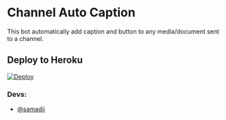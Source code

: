# Channel Auto Caption 

This bot automatically add caption and button to any media/document sent to a channel.

## Deploy to Heroku

[![Deploy](https://www.herokucdn.com/deploy/button.svg)](https://heroku.com/deploy?template=https://github.com/Suhail1626/ChannelAutoCaption)


### Devs: 
- [@samadii](https://github.com/samadii)
